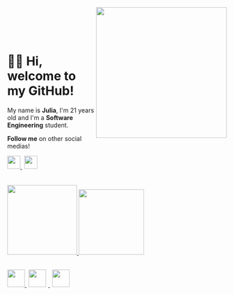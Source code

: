 <img align="right" height="300cm" src="https://user-images.githubusercontent.com/119365652/205514146-ecaa3e88-089a-4804-b134-97b7a3924043.gif"/>
<br>
</br>

<br>
</br>

<h1 align="left">👋🏻 Hi, welcome to my GitHub!</h1>

<p>My name is <strong>Julia</strong>, I'm 21 years old and I'm a <strong>Software Engineering</strong> student.</p>
<p> <strong>Follow me</strong> on other social medias!</p>


<div>
<a href="https://www.linkedin.com/in/hijuliacss"/> <img height="30cm" src="https://user-images.githubusercontent.com/119365652/205716315-2c1ffb8e-d1fa-48de-9144-21d83c293633.png"/> <a href="https://www.instagram.com/hijucs"/> <img height="30cm" hspace="5" src="https://user-images.githubusercontent.com/119365652/205716416-d6852ff6-14da-4a03-8f3d-9a9992035e76.png"/>
</div>
<br>

</br>

<div align="left">
<a href="https://github.com/hijuliacs">
<img height="160em" src="https://github-readme-stats.vercel.app/api?username=hijuliacs&show_icons=true&theme=nightowl&include_all_commits=true&count_private=true"/> 
<img height="150em" src="https://github-readme-stats.vercel.app/api/top-langs/?username=hijuliacs&layout=compact&langs_count=7&theme=nightowl"/>
</div>
<br>
  
<img height="40cm" src="https://cdn.jsdelivr.net/gh/devicons/devicon/icons/html5/html5-original.svg"/> <img height="40cm" hspace="5" src="https://cdn.jsdelivr.net/gh/devicons/devicon/icons/css3/css3-original.svg"/> <img height="40cm" hspace="5" src="https://user-images.githubusercontent.com/119365652/205512437-78ed2837-2f0f-44c5-88ff-c834ffdc17bf.png"/>
<br>
